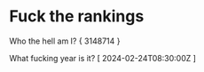 # Fuck the rankings

Who the hell am I?
{ 3148714 }

What fucking year is it?
[ 2024-02-24T08:30:00Z ]
